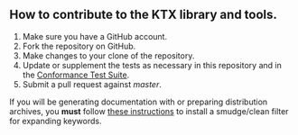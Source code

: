 <!-- Copyright 2013-2020 Mark Callow -->
<!-- SPDX-License-Identifier: Apache-2.0 -->

## How to contribute to the KTX library and tools.

1. Make sure you have a GitHub account.
2. Fork the repository on GitHub.
3. Make changes to your clone of the repository.
4. Update or supplement the tests as necessary in this 
repository and in the [Conformance Test Suite](https://github.com/KhronosGroup/KTX-Software-CTS/).
5. Submit a pull request against _master_.

If you will be generating documentation with or preparing
distribution archives, you **must** follow
[these instructions](README.md#kwexpansion) to install a
smudge/clean filter for expanding keywords.
